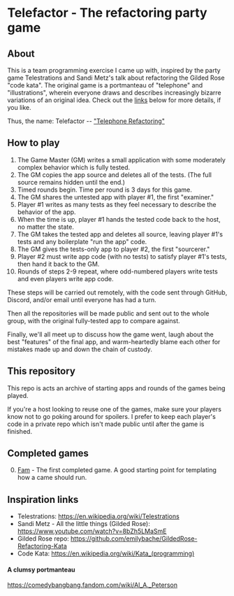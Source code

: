 
# Telefactor - The refactoring party game

## About

This is a team programming exercise I came up with, inspired by the party game Telestrations
and Sandi Metz's talk about refactoring the Gilded Rose "code kata".
The original game is a portmanteau of "telephone" and "illustrations", wherein everyone draws
and describes increasingly bizarre variations of an original idea.
Check out the [links](#inspiration-links) below for more details, if you like.

Thus, the name: Telefactor -- ["Telephone Refactoring"](#a-clumsy-portmanteau)

## How to play

1. The Game Master (GM) writes a small application with some moderately complex behavior which is fully tested.
2. The GM copies the app source and deletes all of the tests. (The full source remains hidden until the end.)
3. Timed rounds begin. Time per round is 3 days for this game.
4. The GM shares the untested app with player #1, the first "examiner."
5. Player #1 writes as many tests as they feel necessary to describe the behavior of the app.
6. When the time is up, player #1 hands the tested code back to the host, no matter the state.
7. The GM takes the tested app and deletes all source, leaving player #1's tests and any boilerplate "run the app" code.
8. The GM gives the tests-only app to player #2, the first "sourcerer."
9. Player #2 must write app code (with no tests) to satisfy player #1's tests, then hand it back to the GM.
10. Rounds of steps 2-9 repeat, where odd-numbered players write tests and even players write app code.

These steps will be carried out remotely, with the code sent through GitHub, Discord, and/or email until everyone has had a turn.

Then all the repositories will be made public and sent out to the whole group, with the original fully-tested app to compare against.

Finally, we'll all meet up to discuss how the game went, laugh about the best "features" of the final app,
and warm-heartedly blame each other for mistakes made up and down the chain of custody.

## This repository

This repo is acts an archive of starting apps and rounds of the games being played.

If you're a host looking to reuse one of the games, make sure your players know not to go poking
around for spoilers. I prefer to keep each player's code in a private repo which isn't made public
until after the game is finished.

## Completed games

0. [Fam](/games/00-fam/README.md) - The first completed game. A good starting point for templating
how a came should run.

## Inspiration links

- Telestrations: https://en.wikipedia.org/wiki/Telestrations
- Sandi Metz - All the little things (Gilded Rose): https://www.youtube.com/watch?v=8bZh5LMaSmE
- Gilded Rose repo: https://github.com/emilybache/GildedRose-Refactoring-Kata
- Code Kata: https://en.wikipedia.org/wiki/Kata_(programming)

#### A clumsy portmanteau
https://comedybangbang.fandom.com/wiki/Al_A._Peterson